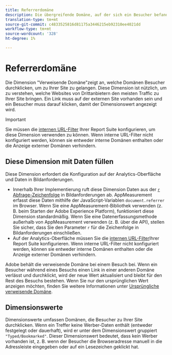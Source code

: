 ```yaml
---
title: Referrerdomäne
description: Die übergreifende Domäne, auf der sich ein Besucher befand, bevor er zu Ihrer Site durchklickte.
translation-type: tm+mt
source-git-commit: c4833525816d81175a3446215eb92310ee4021dd
workflow-type: tm+mt
source-wordcount: '328'
ht-degree: 1%

---
```



# Referrerdomäne

Die Dimension &quot;Verweisende Domäne&quot;zeigt an, welche Domänen Besucher durchklicken, um zu Ihrer Site zu gelangen. Diese Dimension ist nützlich, um zu verstehen, welche Websites von Drittanbietern den meisten Traffic zu Ihrer Site bringen. Ein Link muss auf der externen Site vorhanden sein und ein Besucher muss darauf klicken, damit der Dimensionswert angezeigt wird.

>[!IMPORTANT]
>
>Sie müssen die [internen URL-Filter](/help/admin/admin/internal-url-filter-admin.md) Ihrer Report Suite konfigurieren, um diese Dimension verwenden zu können. Wenn interne URL-Filter nicht konfiguriert werden, können sie entweder interne Domänen enthalten oder die Anzeige externer Domänen verhindern.

## Diese Dimension mit Daten füllen

Diese Dimension erfordert die Konfiguration auf der Analytics-Oberfläche und Daten in Bildanforderungen.

* Innerhalb Ihrer Implementierung ruft diese Dimension Daten aus der [`r` Abfrage-Zeichenfolge](/help/implement/validate/query-parameters.md) in Bildanforderungen ab. AppMeasurement erfasst diese Daten mithilfe der JavaScript-Variablen `document.referrer` im Browser. Wenn Sie eine AppMeasurement-Bibliothek verwenden (z. B. beim Starten der Adobe Experience Platform), funktioniert diese Dimension standardmäßig. Wenn Sie eine Datenerfassungsmethode außerhalb von AppMeasurement verwenden (z. B. über die API), stellen Sie sicher, dass Sie den Parameter `r` für die Zeichenfolge in Bildanforderungen einschließen.
* Auf der Analytics-Oberfläche müssen Sie die [internen URL-Filter](/help/admin/admin/internal-url-filter-admin.md)Ihrer Report Suite konfigurieren. Wenn interne URL-Filter nicht konfiguriert werden, können sie entweder interne Domänen enthalten oder die Anzeige externer Domänen verhindern.

Adobe behält die verweisende Domäne bei einem Besuch bei. Wenn ein Besucher während eines Besuchs einen Link in einer anderen Domäne verlässt und durchklickt, wird der neue Wert aktualisiert und bleibt für den Rest des Besuchs bestehen. Wenn Sie nur den ursprünglichen Wert anzeigen möchten, finden Sie weitere Informationen unter [Ursprüngliche verweisende Domäne](original-referring-domain.md).

## Dimensionswerte

Dimensionswerte umfassen Domänen, die Besucher zu Ihrer Site durchklicken. Wenn ein Treffer keine Werber-Daten enthält (entweder festgelegt oder dauerhaft), wird er unter dem Dimensionswert gruppiert `"Typed/Bookmarked"`. Dieser Dimensionswert bedeutet, dass kein Werber vorhanden ist, z. B. wenn der Besucher die Browseradresse manuell in die Adressleiste eingegeben oder auf ein Lesezeichen geklickt hat.
